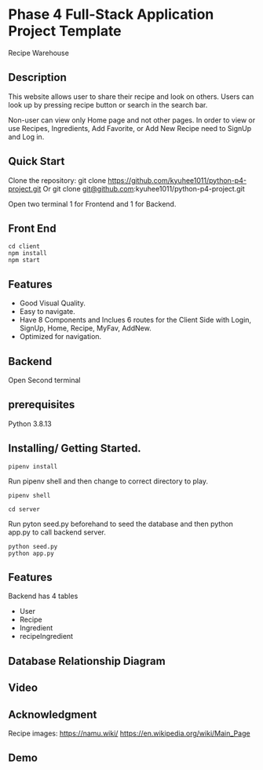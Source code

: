 # Phase 4 Full-Stack Application Project Template

Recipe Warehouse

## Description

This website allows user to share their recipe and look on others. Users can look up by pressing recipe button or search in the search bar.

Non-user can view only Home page and not other pages. In order to view or use Recipes, Ingredients, Add Favorite, or Add New Recipe need to SignUp and Log in.

## Quick Start

Clone the repository:
git clone https://github.com/kyuhee1011/python-p4-project.git
Or
git clone git@github.com:kyuhee1011/python-p4-project.git

Open two terminal 1 for Frontend and 1 for Backend.

## Front End

```ubuntu
cd client
npm install
npm start
```

## Features

- Good Visual Quality.
- Easy to navigate.
- Have 8 Components and Inclues 6 routes for the Client Side with Login, SignUp, Home, Recipe, MyFav, AddNew.
- Optimized for navigation.

## Backend

Open Second terminal

## prerequisites

Python 3.8.13

## Installing/ Getting Started.

```ubuntu
pipenv install
```

Run pipenv shell and then change to correct directory to play.

```ubuntu
pipenv shell
```

```ubuntu
cd server
```

Run pyton seed.py beforehand to seed the database and then python app.py to call backend server.

```ubuntu
python seed.py
python app.py
```

## Features

Backend has 4 tables

- User
- Recipe
- Ingredient
- recipeIngredient

## Database Relationship Diagram

## Video

## Acknowledgment

Recipe images: https://namu.wiki/
https://en.wikipedia.org/wiki/Main_Page

## Demo
